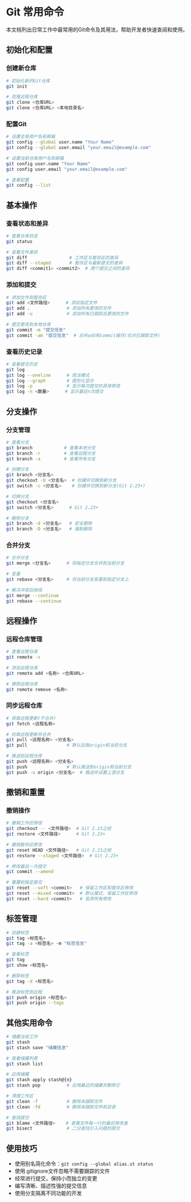 # Git 常用命令

本文档列出日常工作中最常用的Git命令及其用法，帮助开发者快速查阅和使用。

## 初始化和配置

### 创建新仓库
```bash
# 初始化新的Git仓库
git init

# 克隆远程仓库
git clone <仓库URL>
git clone <仓库URL> <本地目录名>
```

### 配置Git
```bash
# 设置全局用户名和邮箱
git config --global user.name "Your Name"
git config --global user.email "your.email@example.com"

# 设置当前仓库用户名和邮箱
git config user.name "Your Name"
git config user.email "your.email@example.com"

# 查看配置
git config --list
```

## 基本操作

### 查看状态和差异
```bash
# 查看仓库状态
git status

# 查看文件差异
git diff                # 工作区与暂存区的差异
git diff --staged       # 暂存区与最新提交的差异
git diff <commit1> <commit2>  # 两个提交之间的差异
```

### 添加和提交
```bash
# 添加文件到暂存区
git add <文件路径>      # 添加指定文件
git add .              # 添加所有更改的文件
git add -u             # 添加所有已跟踪且更改的文件

# 提交更改到本地仓库
git commit -m "提交信息"
git commit -am "提交信息"  # 合并add和commit操作(仅对已跟踪文件)
```

### 查看历史记录
```bash
# 查看提交历史
git log
git log --oneline      # 简洁模式
git log --graph        # 图形化显示
git log -p             # 显示每次提交的具体修改
git log -n <数量>      # 显示最近n次提交
```

## 分支操作

### 分支管理
```bash
# 查看分支
git branch            # 查看本地分支
git branch -r         # 查看远程分支
git branch -a         # 查看所有分支

# 创建分支
git branch <分支名>
git checkout -b <分支名>  # 创建并切换到新分支
git switch -c <分支名>    # 创建并切换到新分支(Git 2.23+)

# 切换分支
git checkout <分支名>
git switch <分支名>      # Git 2.23+

# 删除分支
git branch -d <分支名>   # 安全删除
git branch -D <分支名>   # 强制删除
```

### 合并分支
```bash
# 合并分支
git merge <分支名>      # 将指定分支合并到当前分支

# 变基
git rebase <分支名>     # 将当前分支变基到指定分支上

# 解决冲突后继续
git merge --continue
git rebase --continue
```

## 远程操作

### 远程仓库管理
```bash
# 查看远程仓库
git remote -v

# 添加远程仓库
git remote add <名称> <仓库URL>

# 移除远程仓库
git remote remove <名称>
```

### 同步远程仓库
```bash
# 获取远程更新(不合并)
git fetch <远程名称>

# 拉取远程更新并合并
git pull <远程名称> <分支名>
git pull               # 默认拉取origin和当前分支

# 推送到远程仓库
git push <远程名称> <分支名>
git push               # 默认推送到origin和当前分支
git push -u origin <分支名>  # 推送并设置上游分支
```

## 撤销和重置

### 撤销操作
```bash
# 撤销工作区修改
git checkout -- <文件路径>  # Git 2.23之前
git restore <文件路径>      # Git 2.23+

# 撤销暂存区修改
git reset HEAD <文件路径>   # Git 2.23之前
git restore --staged <文件路径>  # Git 2.23+

# 修改最后一次提交
git commit --amend

# 重置到指定提交
git reset --soft <commit>   # 保留工作区和暂存区修改
git reset --mixed <commit>  # 默认模式，保留工作区修改
git reset --hard <commit>   # 丢弃所有修改
```

## 标签管理

```bash
# 创建标签
git tag <标签名>
git tag -a <标签名> -m "标签信息"

# 查看标签
git tag
git show <标签名>

# 删除标签
git tag -d <标签名>

# 推送标签到远程
git push origin <标签名>
git push origin --tags
```

## 其他实用命令

```bash
# 储藏当前工作
git stash
git stash save "储藏信息"

# 查看储藏列表
git stash list

# 应用储藏
git stash apply stash@{n}
git stash pop          # 应用最近的储藏并删除它

# 清理工作区
git clean -f           # 删除未跟踪文件
git clean -fd          # 删除未跟踪文件和目录

# 查找提交
git blame <文件路径>    # 查看文件每一行的最后修改者
git bisect             # 二分查找引入问题的提交
```

## 使用技巧

- 使用别名简化命令：`git config --global alias.st status`
- 使用.gitignore文件忽略不需要跟踪的文件
- 经常进行提交，保持小而独立的变更
- 编写清晰、描述性强的提交信息
- 使用分支隔离不同功能的开发 